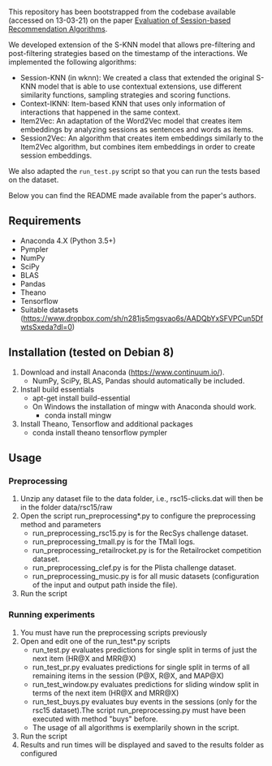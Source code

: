 This repository has been bootstrapped from the codebase available (accessed on 13-03-21) on the paper [Evaluation of Session-based Recommendation Algorithms](https://arxiv.org/pdf/1803.09587.pdf).

We developed extension of the S-KNN model that allows pre-filtering and post-filtering
strategies based on the timestamp of the interactions. We implemented the following algorithms:

- Session-KNN (in wknn): We created a class that extended the original S-KNN model that is able to use contextual extensions, use different similarity functions, sampling strategies and scoring functions.
- Context-IKNN: Item-based KNN that uses only information of interactions that happened in the same context.
- Item2Vec: An adaptation of the Word2Vec model that creates item embeddings by analyzing sessions as sentences and words as items.
- Session2Vec: An algorithm that creates item embeddings similarly to the Item2Vec algorithm, but combines item embeddings in order to create session embeddings.

We also adapted the `run_test.py` script so that you can run the tests based on the dataset.

Below you can find the README made available from the paper's authors.


Requirements
----------------------

* Anaconda 4.X (Python 3.5+)
* Pympler
* NumPy
* SciPy
* BLAS
* Pandas
* Theano
* Tensorflow
* Suitable datasets (https://www.dropbox.com/sh/n281js5mgsvao6s/AADQbYxSFVPCun5DfwtsSxeda?dl=0)

Installation (tested on Debian 8)
----------------------
1. Download and install Anaconda (https://www.continuum.io/).
	* NumPy, SciPy, BLAS, Pandas should automatically be included.
2. Install build essentials
	* apt-get install build-essential
	* On Windows the installation of mingw with Anaconda should work.
		* conda install mingw
3. Install Theano, Tensorflow and additional packages
	* conda install theano tensorflow pympler

Usage
----------------------
### Preprocessing
1. Unzip any dataset file to the data folder, i.e., rsc15-clicks.dat will then be in the folder data/rsc15/raw
2. Open the script run_preprocessing*.py to configure the preprocessing method and parameters
	* run_preprocessing_rsc15.py is for the RecSys challenge dataset.
	* run_preprocessing_tmall.py is for the TMall logs.
	* run_preprocessing_retailrocket.py is for the Retailrocket competition dataset.
	* run_preprocessing_clef.py is for the Plista challenge dataset.
	* run_preprocessing_music.py is for all music datasets (configuration of the input and output path inside the file).
3. Run the script

### Running experiments
1. You must have run the preprocessing scripts previously
2. Open and edit one of the run_test*.py scripts
	* run_test.py evaluates predictions for single split in terms of just the next item (HR@X and MRR@X)
	* run_test_pr.py evaluates predictions for single split in terms of all remaining items in the session (P@X, R@X, and MAP@X)
	* run_test_window.py evaluates predictions for sliding window split in terms of the next item (HR@X and MRR@X)
 	* run_test_buys.py evaluates buy events in the sessions (only for the rsc15 dataset).The script run_preprocessing.py must have been executed with method "buys" before.
	* The usage of all algorithms is exemplarily shown in the script.
3. Run the script
4. Results and run times will be displayed and saved to the results folder as configured
